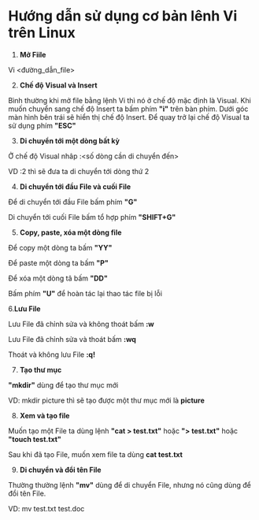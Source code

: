 # Hướng dẫn sử dụng cơ bản lênh Vi trên Linux

1. **Mở Fiile**

Vi <đường_dẫn_file>

2. **Chế độ Visual và Insert**

Bình thường khi mở file bằng lệnh Vi thì nó ở chế độ mặc định là Visual. Khi muốn chuyển sang chế độ Insert ta bấm phím **"i"** trên bàn phím. Dưới góc màn hình bên trái sẽ hiển thị chế độ Insert. Để quay trở lại chế độ Visual ta sử dụng phím **"ESC"**

3. **Di chuyển tới một dòng bất kỳ**

Ở chế độ Visual nhâp :<số dòng cần di chuyển đến>

VD :2 thì sẽ đưa ta di chuyển tới dòng thứ 2

4. **Di chuyển tới đầu File và cuối File**

Để di chuyển tới đầu File bấm phím **"G"**

Di chuyển tới cuối File bấm tổ hợp phím **"SHIFT+G"**

5. **Copy, paste, xóa một dòng file**

Để copy một dòng ta bấm **"YY"**

Để paste một dòng ta bấm **"P"**

Để xóa một dòng tâ bấm **"DD"**

Bấm phím **"U"** để hoàn tác lại thao tác file bị lỗi

6.**Lưu File**

Lưu File đã chỉnh sửa và không thoát bấm **:w**

Lưu File đã chỉnh sửa và thoát bấm **:wq**

Thoát và không lưu File **:q!**

7. **Tạo thư mục**

**"mkdir"** dùng để tạo thư mục mới

VD: mkdir picture thì sẽ tạo được một thư mục mới là **picture**

8. **Xem và tạo file**

Muốn tạo một File ta dùng lệnh **"cat > test.txt"** hoặc **"> test.txt"** hoặc **"touch test.txt"**

Sau khi đã tạo File, muốn xem file ta dùng **cat test.txt**

9. **Di chuyển và đổi tên File**

Thường thường lệnh **"mv"** dùng để di chuyển File, nhưng nó cũng dùng để đổi tên File.

VD: mv test.txt test.doc



